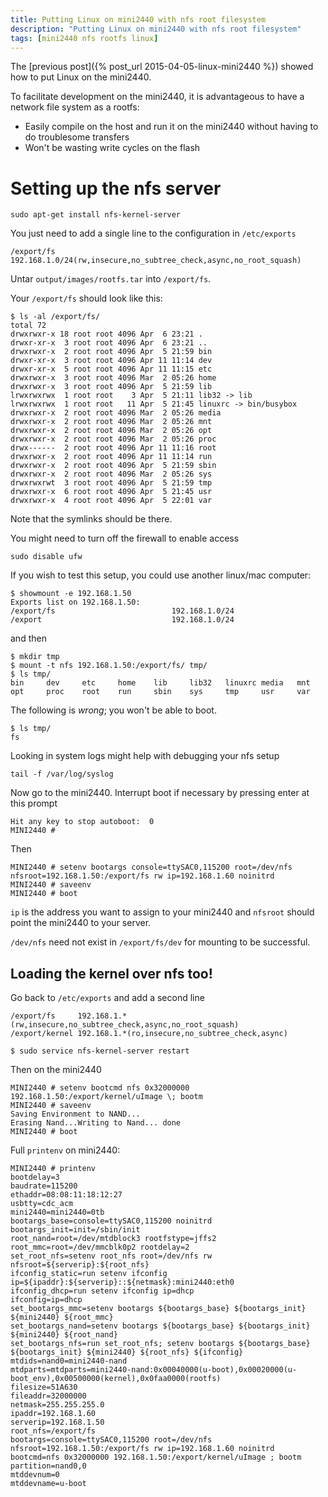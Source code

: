 ```yaml
---
title: Putting Linux on mini2440 with nfs root filesystem
description: "Putting Linux on mini2440 with nfs root filesystem"
tags: [mini2440 nfs rootfs linux]
---
```

The [previous post]({% post_url 2015-04-05-linux-mini2440 %}) showed how to put Linux on the mini2440.

To facilitate development on the mini2440, it is advantageous to have a network file system as a rootfs:

+ Easily compile on the host and run it on the mini2440 without having to do troublesome transfers
+ Won't be wasting write cycles on the flash


# Setting up the nfs server

```
sudo apt-get install nfs-kernel-server
```

You just need to add a single line to the configuration in `/etc/exports`

```
/export/fs 192.168.1.0/24(rw,insecure,no_subtree_check,async,no_root_squash)
```

Untar `output/images/rootfs.tar` into `/export/fs`.

Your `/export/fs` should look like this:

```
$ ls -al /export/fs/
total 72
drwxrwxr-x 18 root root 4096 Apr  6 23:21 .
drwxr-xr-x  3 root root 4096 Apr  6 23:21 ..
drwxrwxr-x  2 root root 4096 Apr  5 21:59 bin
drwxr-xr-x  3 root root 4096 Apr 11 11:14 dev
drwxr-xr-x  5 root root 4096 Apr 11 11:15 etc
drwxrwxr-x  3 root root 4096 Mar  2 05:26 home
drwxrwxr-x  3 root root 4096 Apr  5 21:59 lib
lrwxrwxrwx  1 root root    3 Apr  5 21:11 lib32 -> lib
lrwxrwxrwx  1 root root   11 Apr  5 21:45 linuxrc -> bin/busybox
drwxrwxr-x  2 root root 4096 Mar  2 05:26 media
drwxrwxr-x  2 root root 4096 Mar  2 05:26 mnt
drwxrwxr-x  2 root root 4096 Mar  2 05:26 opt
drwxrwxr-x  2 root root 4096 Mar  2 05:26 proc
drwx------  2 root root 4096 Apr 11 11:16 root
drwxrwxr-x  2 root root 4096 Apr 11 11:14 run
drwxrwxr-x  2 root root 4096 Apr  5 21:59 sbin
drwxrwxr-x  2 root root 4096 Mar  2 05:26 sys
drwxrwxrwt  3 root root 4096 Apr  5 21:59 tmp
drwxrwxr-x  6 root root 4096 Apr  5 21:45 usr
drwxrwxr-x  4 root root 4096 Apr  5 22:01 var
```

Note that the symlinks should be there.

You might need to turn off the firewall to enable access

```
sudo disable ufw
```

If you wish to test this setup, you could use another linux/mac computer:

```
$ showmount -e 192.168.1.50
Exports list on 192.168.1.50:
/export/fs                          192.168.1.0/24
/export                             192.168.1.0/24
```

and then

```
$ mkdir tmp
$ mount -t nfs 192.168.1.50:/export/fs/ tmp/
$ ls tmp/
bin     dev     etc     home    lib     lib32   linuxrc media   mnt     opt     proc    root    run     sbin    sys     tmp     usr     var
```

The following is _wrong_; you won't be able to boot.

```
$ ls tmp/
fs
```

Looking in system logs might help with debugging your nfs setup

```
tail -f /var/log/syslog
```

Now go to the mini2440. Interrupt boot if necessary by pressing enter at this prompt

```
Hit any key to stop autoboot:  0
MINI2440 #
```

Then

```
MINI2440 # setenv bootargs console=ttySAC0,115200 root=/dev/nfs nfsroot=192.168.1.50:/export/fs rw ip=192.168.1.60 noinitrd
MINI2440 # saveenv
MINI2440 # boot
```

`ip` is the address you want to assign to your mini2440 and `nfsroot` should point the mini2440 to your server.

`/dev/nfs` need not exist in `/export/fs/dev` for mounting to be successful.

## Loading the kernel over nfs too!

Go back to `/etc/exports` and add a second line

```
/export/fs     192.168.1.*(rw,insecure,no_subtree_check,async,no_root_squash)
/export/kernel 192.168.1.*(ro,insecure,no_subtree_check,async)
```

```
$ sudo service nfs-kernel-server restart
```

Then on the mini2440


```
MINI2440 # setenv bootcmd nfs 0x32000000 192.168.1.50:/export/kernel/uImage \; bootm
MINI2440 # saveenv
Saving Environment to NAND...
Erasing Nand...Writing to Nand... done
MINI2440 # boot
```

Full `printenv` on mini2440:

```
MINI2440 # printenv
bootdelay=3
baudrate=115200
ethaddr=08:08:11:18:12:27
usbtty=cdc_acm
mini2440=mini2440=0tb
bootargs_base=console=ttySAC0,115200 noinitrd
bootargs_init=init=/sbin/init
root_nand=root=/dev/mtdblock3 rootfstype=jffs2
root_mmc=root=/dev/mmcblk0p2 rootdelay=2
set_root_nfs=setenv root_nfs root=/dev/nfs rw nfsroot=${serverip}:${root_nfs}
ifconfig_static=run setenv ifconfig ip=${ipaddr}:${serverip}::${netmask}:mini2440:eth0
ifconfig_dhcp=run setenv ifconfig ip=dhcp
ifconfig=ip=dhcp
set_bootargs_mmc=setenv bootargs ${bootargs_base} ${bootargs_init} ${mini2440} ${root_mmc}
set_bootargs_nand=setenv bootargs ${bootargs_base} ${bootargs_init} ${mini2440} ${root_nand}
set_bootargs_nfs=run set_root_nfs; setenv bootargs ${bootargs_base} ${bootargs_init} ${mini2440} ${root_nfs} ${ifconfig}
mtdids=nand0=mini2440-nand
mtdparts=mtdparts=mini2440-nand:0x00040000(u-boot),0x00020000(u-boot_env),0x00500000(kernel),0x0faa0000(rootfs)
filesize=51A630
fileaddr=32000000
netmask=255.255.255.0
ipaddr=192.168.1.60
serverip=192.168.1.50
root_nfs=/export/fs
bootargs=console=ttySAC0,115200 root=/dev/nfs nfsroot=192.168.1.50:/export/fs rw ip=192.168.1.60 noinitrd
bootcmd=nfs 0x32000000 192.168.1.50:/export/kernel/uImage ; bootm
partition=nand0,0
mtddevnum=0
mtddevname=u-boot
```
